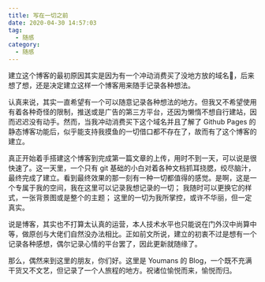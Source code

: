 ```yaml
---
title: 写在一切之前
date: 2020-04-30 14:57:03
tag:
  - 随感
category:
  - 随感
---
```


建立这个博客的最初原因其实是因为有一个冲动消费买了没地方放的域名🤣，后来想了想，还是决定建立这样一个博客用来随手记录各种想法。
<!--more-->
认真来说，其实一直希望有一个可以随意记录各种想法的地方。但我又不希望使用有着各种奇怪的限制，推送或是广告的第三方平台，还因为懒惰不想自行建站，因而迟迟没有动手。然而，当我冲动消费买下这个域名并且了解了 Github Pages 的静态博客功能后，似乎能支持我摸鱼的一切借口都不存在了，故而有了这个博客的建立。

真正开始着手搭建这个博客到完成第一篇文章的上传，用时不到一天，可以说是很快速了。这一天里，一个只有 git 基础的小白对着各种文档抓耳挠腮，绞尽脑汁，最终完成了建立。看到最终效果的那一刻有一种一切都值得的感觉。是啊，这是一个专属于我的空间，我在这里可以记录我想记录的一切； 我随时可以更换它的样式，一张背景图或是整个的主题； 这里的一切为我所掌控，或许不华丽，但一定真实。

说是博客，其实也不打算太认真的运营，本人技术水平也只能说在门外汉中尚算中等，做原创与大佬们自然没办法相比。正如前文所说，建立的初衷不过是想有一个记录各种感想，偶尔记录心情的平台罢了，因此更新就随缘了。

那么，偶然来到这里的朋友，你们好。这里是 Youmans 的 Blog，一个既不充满干货又不文艺，但记录了一个人旅程的地方。祝诸位愉悦而来，愉悦而归。

